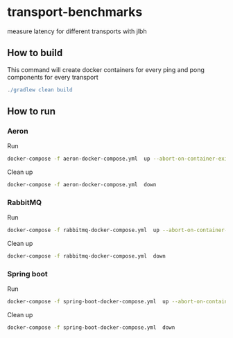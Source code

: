 # transport-benchmarks
measure latency for different transports with jlbh 

## How to build

This command will create docker containers for every ping and pong components for every transport
```groovy 
./gradlew clean build
```

## How to run 

### Aeron

Run 
```bash
docker-compose -f aeron-docker-compose.yml  up --abort-on-container-exit
```                                                                     

Clean up 
```bash  
docker-compose -f aeron-docker-compose.yml  down
```

### RabbitMQ

Run 
```bash
docker-compose -f rabbitmq-docker-compose.yml  up --abort-on-container-exit
```                                                                     

Clean up 
```bash  
docker-compose -f rabbitmq-docker-compose.yml  down
```

### Spring boot

Run 
```bash
docker-compose -f spring-boot-docker-compose.yml  up --abort-on-container-exit
```                                                                     

Clean up 
```bash  
docker-compose -f spring-boot-docker-compose.yml  down
```

